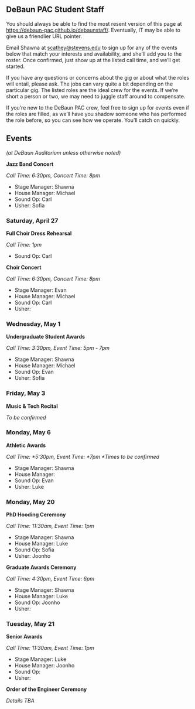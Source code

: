## DeBaun PAC Student Staff

You should always be able to find the most resent version of this page at <https://debaun-pac.github.io/debaunstaff/>. Eventually, IT may be able to give us a friendlier URL pointer.

Email Shawna at <scathey@stevens.edu>  to sign up for any of the events below that match your interests and availability, and she'll add you to the roster. Once confirmed, just show up at the listed call time, and we’ll get started.

If you have any questions or concerns about the gig or about what the roles will entail, please ask. The jobs can vary quite a bit depending on the particular gig. The listed roles are the ideal crew for the events. If we’re short a person or two, we may need to juggle staff around to compensate.

If you’re new to the DeBaun PAC crew, feel free to sign up for events even if the roles are filled, as we’ll have you shadow someone who has performed the role before, so you can see how we operate. You’ll catch on quickly.


## Events
*(at DeBaun Auditorium unless otherwise noted)*
 

**Jazz Band Concert**

_Call Time: 6:30pm, Concert Time: 8pm_

- Stage Manager: Shawna
- House Manager: Michael
- Sound Op: Carl
- Usher: Sofia
 

### Saturday, April 27

**Full Choir Dress Rehearsal**

_Call Time: 1pm_

- Sound Op: Carl
 

**Choir Concert**

_Call Time: 6:30pm, Concert Time: 8pm_

- Stage Manager: Evan 
- House Manager: Michael
- Sound Op: Carl
- Usher: 


### Wednesday, May 1

**Undergraduate Student Awards**

 _Call Time: 3:30pm, Event Time: 5pm - 7pm_

- Stage Manager: Shawna
- House Manager: Michael
- Sound Op: Evan 
- Usher: Sofia
 

### Friday, May 3

**Music & Tech Recital**

_To be confirmed_



### Monday, May 6

**Athletic Awards**

_Call Time: *5:30pm, Event Time: *7pm *Times to be confirmed_

- Stage Manager: Shawna
- House Manager: 
- Sound Op: Evan 
- Usher: Luke


### Monday, May 20 

**PhD Hooding Ceremony**

_Call Time: 11:30am, Event Time: 1pm_

- Stage Manager: Shawna
- House Manager: Luke
- Sound Op: Sofia
- Usher: Joonho


**Graduate Awards Ceremony**

_Call Time: 4:30pm, Event Time: 6pm_

- Stage Manager: Shawna
- House Manager: Luke
- Sound Op: Joonho
- Usher:


### Tuesday, May 21

**Senior Awards**

_Call Time: 11:30am, Event Time: 1pm_

- Stage Manager: Luke
- House Manager: Joonho
- Sound Op:
- Usher:


**Order of the Engineer Ceremony**

_Details TBA_



